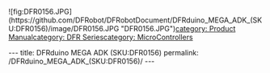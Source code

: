 <p>![fig:DFR0156.JPG](https://github.com/DFRobot/DFRobotDocument/DFRduino_MEGA_ADK_(SKU:DFR0156)/image/DFR0156.JPG  "DFR0156.JPG")<a href="category:_Product_Manual" title="wikilink">category: Product Manual</a><a href="category:_DFR_Series" title="wikilink">category: DFR Series</a><a href="category:_MicroControllers" title="wikilink">category: MicroControllers</a></p>---
title: DFRduino MEGA ADK (SKU:DFR0156)
permalink: /DFRduino_MEGA_ADK_(SKU:DFR0156)/
---

